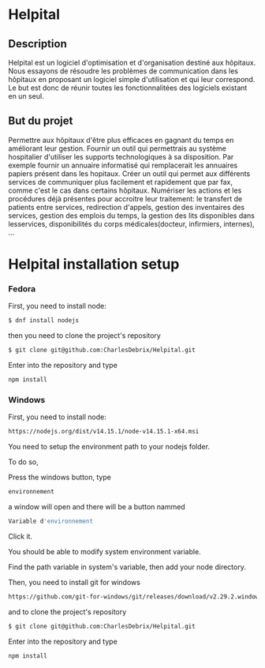 # Helpital

## Description

Helpital est un logiciel d'optimisation et d'organisation destiné aux hôpitaux. Nous essayons de résoudre les problèmes de communication dans les hôpitaux en proposant un logiciel simple d'utilisation et qui leur correspond. Le but est donc de réunir toutes les fonctionnalitées des logiciels existant en un seul.

## But du projet

Permettre aux hôpitaux d'être plus efficaces en gagnant du temps en améliorant leur gestion. Fournir un outil qui permettrais au système hospitalier d'utiliser les supports technologiques à sa disposition.
Par exemple fournir un annuaire informatisé qui remplacerait les annuaires papiers présent dans les hopitaux. Créer un outil qui permet aux différents services de communiquer plus facilement et rapidement que par fax, comme c'est le cas dans certains hôpitaux. Numériser les actions et les procédures déjà présentes pour accroitre leur traitement: le transfert de patients entre services, redirection d'appels, gestion des inventaires des services, gestion des emplois du temps, la gestion des lits disponibles dans lesservices, disponibilités du corps médicales(docteur, infirmiers, internes), ...

# Helpital installation setup

### Fedora

First, you need to install node:

```sh
$ dnf install nodejs
```

then you need to clone the project's repository

```sh
$ git clone git@github.com:CharlesDebrix/Helpital.git
```

Enter into the repository and type

```sh
npm install
```

### Windows

First, you need to install node:

```sh
https://nodejs.org/dist/v14.15.1/node-v14.15.1-x64.msi
```

You need to setup the environment path to your nodejs folder.

To do so, 

Press the windows button, type 

```sh
environnement
```

a window will open and there will be a button nammed

```sh
Variable d'environnement
```
Click it.

You should be able to modify system environment variable.

Find the path variable in system's variable, then add your node directory.

Then, you need to install git for windows

```sh
https://github.com/git-for-windows/git/releases/download/v2.29.2.windows.2/Git-2.29.2.2-64-bit.exe
```
and to clone the project's repository

```sh
$ git clone git@github.com:CharlesDebrix/Helpital.git
```

Enter into the repository and type

```sh
npm install
```

